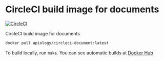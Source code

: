 # CircleCI build image for documents

[![CircleCI](https://circleci.com/gh/apiology/docker-circleci-document.svg?style=svg)](https://circleci.com/gh/apiology/docker-circleci-document)

CircleCI build image for documents

```sh
docker pull apiology/circleci-document:latest

```
To build locally, run `make`.  You can see automatic builds at
[Docker Hub](https://hub.docker.com/repository/docker/apiology/circleci-document)
